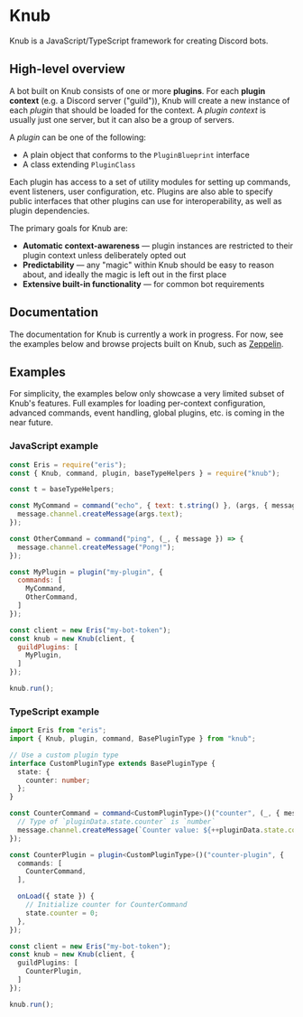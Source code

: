 # Knub
Knub is a JavaScript/TypeScript framework for creating Discord bots.

## High-level overview
A bot built on Knub consists of one or more **plugins**.
For each **plugin context** (e.g. a Discord server ("guild")), Knub will create a new instance of each *plugin*
that should be loaded for the context. A *plugin context* is usually just one
server, but it can also be a group of servers.

A *plugin* can be one of the following:
* A plain object that conforms to the `PluginBlueprint` interface
* A class extending `PluginClass`

Each plugin has access to a set of utility modules for setting up commands,
event listeners, user configuration, etc. Plugins are also able to specify
public interfaces that other plugins can use for interoperability, as well as
plugin dependencies.

The primary goals for Knub are:
* **Automatic context-awareness** — plugin instances are restricted to their plugin context unless deliberately opted out
* **Predictability** — any "magic" within Knub should be easy to reason about, and ideally the magic is left out in the first place
* **Extensive built-in functionality** — for common bot requirements

## Documentation
The documentation for Knub is currently a work in progress. For now, see the examples below and browse projects built
on Knub, such as [Zeppelin](https://github.com/Dragory/ZeppelinBot).

## Examples
For simplicity, the examples below only showcase a very limited subset of Knub's features.
Full examples for loading per-context configuration, advanced commands, event handling, global plugins, etc.
is coming in the near future.

### JavaScript example
```js
const Eris = require("eris");
const { Knub, command, plugin, baseTypeHelpers } = require("knub");

const t = baseTypeHelpers;

const MyCommand = command("echo", { text: t.string() }, (args, { message }) => {
  message.channel.createMessage(args.text);
});

const OtherCommand = command("ping", (_, { message }) => {
  message.channel.createMessage("Pong!");
});

const MyPlugin = plugin("my-plugin", {
  commands: [
    MyCommand,
    OtherCommand,
  ]
});

const client = new Eris("my-bot-token");
const knub = new Knub(client, {
  guildPlugins: [
    MyPlugin,
  ]
});

knub.run();
```

### TypeScript example
```ts
import Eris from "eris";
import { Knub, plugin, command, BasePluginType } from "knub";

// Use a custom plugin type
interface CustomPluginType extends BasePluginType {
  state: {
    counter: number;
  };
}

const CounterCommand = command<CustomPluginType>()("counter", (_, { message, pluginData }) => {
  // Type of `pluginData.state.counter` is `number`
  message.channel.createMessage(`Counter value: ${++pluginData.state.counter}`);
});

const CounterPlugin = plugin<CustomPluginType>()("counter-plugin", {
  commands: [
    CounterCommand,
  ],

  onLoad({ state }) {
    // Initialize counter for CounterCommand
    state.counter = 0;
  },
});

const client = new Eris("my-bot-token");
const knub = new Knub(client, {
  guildPlugins: [
    CounterPlugin,
  ]
});

knub.run();
```
